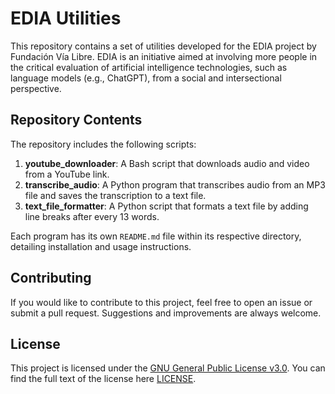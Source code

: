 # EDIA Utilities

This repository contains a set of utilities developed for the EDIA project by Fundación Vía Libre. EDIA is an initiative aimed at involving more people in the critical evaluation of artificial intelligence technologies, such as language models (e.g., ChatGPT), from a social and intersectional perspective.

## Repository Contents

The repository includes the following scripts:

1. **youtube_downloader**: A Bash script that downloads audio and video from a YouTube link.
2. **transcribe_audio**: A Python program that transcribes audio from an MP3 file and saves the transcription to a text file.
3. **text_file_formatter**: A Python script that formats a text file by adding line breaks after every 13 words.

Each program has its own `README.md` file within its respective directory, detailing installation and usage instructions.

## Contributing

If you would like to contribute to this project, feel free to open an issue or submit a pull request. Suggestions and improvements are always welcome.

## License

This project is licensed under the [GNU General Public License v3.0](LICENSE). You can find the full text of the license here [LICENSE](LICENSE).
